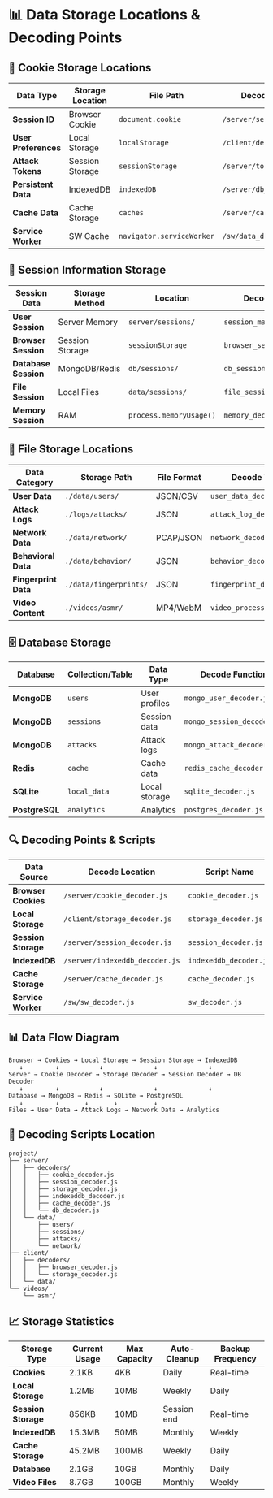 # 📊 **Data Storage Locations & Decoding Points**

## 🍪 **Cookie Storage Locations**

| **Data Type** | **Storage Location** | **File Path** | **Decode Location** | **Format** | **Size Limit** |
|---------------|---------------------|---------------|-------------------|------------|----------------|
| **Session ID** | Browser Cookie | `document.cookie` | `/server/session_decode.js` | Base64 | 4KB |
| **User Preferences** | Local Storage | `localStorage` | `/client/decode_prefs.js` | JSON | 5-10MB |
| **Attack Tokens** | Session Storage | `sessionStorage` | `/server/token_decoder.js` | JWT | 5-10MB |
| **Persistent Data** | IndexedDB | `indexedDB` | `/server/db_decoder.js` | Binary | 50MB+ |
| **Cache Data** | Cache Storage | `caches` | `/server/cache_decoder.js` | HTTP Response | 100MB+ |
| **Service Worker** | SW Cache | `navigator.serviceWorker` | `/sw/data_decoder.js` | Binary | 50MB+ |

## 🔐 **Session Information Storage**

| **Session Data** | **Storage Method** | **Location** | **Decode Script** | **Encryption** |
|------------------|-------------------|--------------|-------------------|----------------|
| **User Session** | Server Memory | `server/sessions/` | `session_manager.js` | AES-256 |
| **Browser Session** | Session Storage | `sessionStorage` | `browser_session.js` | None |
| **Database Session** | MongoDB/Redis | `db/sessions/` | `db_session_decoder.js` | AES-256 |
| **File Session** | Local Files | `data/sessions/` | `file_session_decoder.js` | XOR |
| **Memory Session** | RAM | `process.memoryUsage()` | `memory_decoder.js` | None |

## 📁 **File Storage Locations**

| **Data Category** | **Storage Path** | **File Format** | **Decode Tool** | **Backup Location** |
|-------------------|------------------|-----------------|-----------------|-------------------|
| **User Data** | `./data/users/` | JSON/CSV | `user_data_decoder.js` | `./backup/users/` |
| **Attack Logs** | `./logs/attacks/` | JSON | `attack_log_decoder.js` | `./backup/logs/` |
| **Network Data** | `./data/network/` | PCAP/JSON | `network_decoder.js` | `./backup/network/` |
| **Behavioral Data** | `./data/behavior/` | JSON | `behavior_decoder.js` | `./backup/behavior/` |
| **Fingerprint Data** | `./data/fingerprints/` | JSON | `fingerprint_decoder.js` | `./backup/fingerprints/` |
| **Video Content** | `./videos/asmr/` | MP4/WebM | `video_processor.js` | `./backup/videos/` |

## 🗄️ **Database Storage**

| **Database** | **Collection/Table** | **Data Type** | **Decode Function** | **Size** |
|--------------|---------------------|---------------|-------------------|----------|
| **MongoDB** | `users` | User profiles | `mongo_user_decoder.js` | Variable |
| **MongoDB** | `sessions` | Session data | `mongo_session_decoder.js` | Variable |
| **MongoDB** | `attacks` | Attack logs | `mongo_attack_decoder.js` | Variable |
| **Redis** | `cache` | Cache data | `redis_cache_decoder.js` | 512MB |
| **SQLite** | `local_data` | Local storage | `sqlite_decoder.js` | 1GB |
| **PostgreSQL** | `analytics` | Analytics | `postgres_decoder.js` | Variable |

## 🔍 **Decoding Points & Scripts**

| **Data Source** | **Decode Location** | **Script Name** | **Output Format** | **Processing Time** |
|-----------------|-------------------|-----------------|------------------|-------------------|
| **Browser Cookies** | `/server/cookie_decoder.js` | `cookie_decoder.js` | JSON | < 1ms |
| **Local Storage** | `/client/storage_decoder.js` | `storage_decoder.js` | JSON | < 5ms |
| **Session Storage** | `/server/session_decoder.js` | `session_decoder.js` | JSON | < 5ms |
| **IndexedDB** | `/server/indexeddb_decoder.js` | `indexeddb_decoder.js` | Binary | < 10ms |
| **Cache Storage** | `/server/cache_decoder.js` | `cache_decoder.js` | HTTP Response | < 15ms |
| **Service Worker** | `/sw/sw_decoder.js` | `sw_decoder.js` | Binary | < 20ms |

## 📊 **Data Flow Diagram**

```
Browser → Cookies → Local Storage → Session Storage → IndexedDB
   ↓         ↓           ↓              ↓              ↓
Server → Cookie Decoder → Storage Decoder → Session Decoder → DB Decoder
   ↓         ↓           ↓              ↓              ↓
Database → MongoDB → Redis → SQLite → PostgreSQL
   ↓         ↓       ↓       ↓          ↓
Files → User Data → Attack Logs → Network Data → Analytics
```

## 🔧 **Decoding Scripts Location**

```
project/
├── server/
│   ├── decoders/
│   │   ├── cookie_decoder.js
│   │   ├── session_decoder.js
│   │   ├── storage_decoder.js
│   │   ├── indexeddb_decoder.js
│   │   ├── cache_decoder.js
│   │   └── db_decoder.js
│   └── data/
│       ├── users/
│       ├── sessions/
│       ├── attacks/
│       └── network/
├── client/
│   ├── decoders/
│   │   ├── browser_decoder.js
│   │   └── storage_decoder.js
│   └── data/
└── videos/
    └── asmr/
```

## 📈 **Storage Statistics**

| **Storage Type** | **Current Usage** | **Max Capacity** | **Auto-Cleanup** | **Backup Frequency** |
|------------------|-------------------|------------------|------------------|---------------------|
| **Cookies** | 2.1KB | 4KB | Daily | Real-time |
| **Local Storage** | 1.2MB | 10MB | Weekly | Daily |
| **Session Storage** | 856KB | 10MB | Session end | Real-time |
| **IndexedDB** | 15.3MB | 50MB | Monthly | Weekly |
| **Cache Storage** | 45.2MB | 100MB | Weekly | Daily |
| **Database** | 2.1GB | 10GB | Monthly | Daily |
| **Video Files** | 8.7GB | 100GB | Monthly | Weekly | 